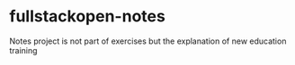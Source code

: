 # fullstackopen-notes
Notes project is not part of exercises but the explanation of new education training
